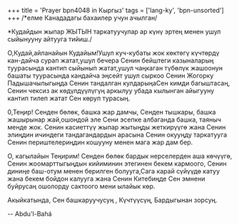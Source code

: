 +++
title = 'Prayer bpn4048 in Кыргыз'
tags = ['lang-ky', 'bpn-unsorted']
+++
/*елме Канададагы бахаилер учун ачылган/

*Кудайдын жыпар ЖЫТЫН таркатуучулар ар күнү эртең менен ушул сыйынууну айтууга тийиш./

О,Кудай,айланайын Кудайым!Ушул куч-кубаты жок көктөгү күчтөрдү кан-дайча сурап жатат,ушул бечера Сенин бейштеги казыналарың туурасында кантип сыйынып жатат,ушул чаңкаган түбөлүк жашоонун башаты туурасында кандайча эңсейт ушул сыркоо Сенин Жогорку Падышачылыгыңда Сенин тандалган кулдарыңаСен кимди багыштасаң, Сенин чексиз ак көдүлдүүлүгүң аркылуу убада кылынган айыгууну кантип тилеп жатат Сен көруп турасың.

0,Теңир! Сенден бөлөк, башка жар дамчы, Сенден тышкары, башка жашырынар жай,ошондой эле Сени эсепке албаганда башка, таяныч менде жок. Сенин касиеттүү жыпар жытыңды жеткирүүгө жана Сенин элиңдин ичиндеги тандагандардын арасына Сенин окууңду таркатууга Сенин периштелериңдин кошууну менен мага жар дам бер.

О, кагылайын Теңирим! Сенден бөлөк бардык нерселерден аша көчүүгө, Сенин жоомарттыгыңдын кийиминин этегинен бекем кармоого, Сенин диниңе баш-отум менен берилген болууга,Сага карай сүйүүдө катуу жана бекем бойдон калууга жана Сенин Китебиңде Сен эмнени буйрусаң ошолорду сактоого мени ылайык көр.

Акыйкатында, Сен башкаруучусуң , Күчтүүсүң, Бардыгынан зорсуң.

-- Abdu'l-Bahá
